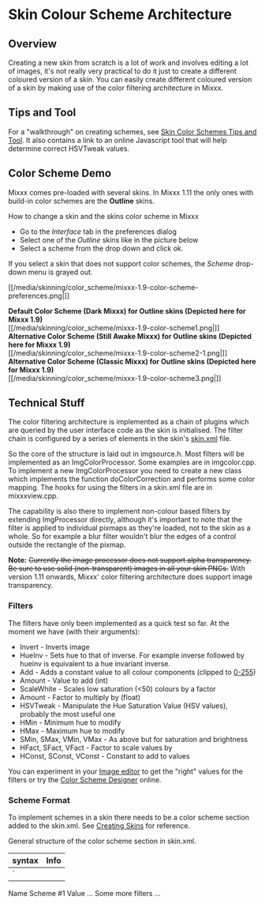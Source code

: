 # Skin Colour Scheme Architecture

## Overview

Creating a new skin from scratch is a lot of work and involves editing a
lot of images, it's not really very practical to do it just to create a
different coloured version of a skin. You can easily create different
coloured version of a skin by making use of the color filtering
architecture in Mixxx.

## Tips and Tool

For a "walkthrough" on creating schemes, see [Skin Color Schemes Tips
and Tool](Skin%20Color%20Schemes%20Tips%20and%20Tool). It also contains
a link to an online Javascript tool that will help determine correct
HSVTweak values.

## Color Scheme Demo

Mixxx comes pre-loaded with several skins. In Mixxx 1.11 the only ones
with build-in color schemes are the **Outline** skins.

How to change a skin and the skins color scheme in Mixxx

  - Go to the *Interface* tab in the preferences dialog
  - Select one of the *Outline* skins like in the picture below 
  - Select a scheme from the drop down and click ok.

If you select a skin that does not support color schemes, the *Scheme*
drop-down menu is grayed out.

[[/media/skinning/color_scheme/mixxx-1.9-color-scheme-preferences.png|]]

**Default Color Scheme (Dark Mixxx) for Outline skins (Depicted here for
Mixxx 1.9)**  
[[/media/skinning/color_scheme/mixxx-1.9-color-scheme1.png|]]  
**Alternative Color Scheme (Still Awake Mixxx) for Outline skins
(Depicted here for Mixxx 1.9)**  
[[/media/skinning/color_scheme/mixxx-1.9-color-scheme2-1.png|]]  
**Alternative Color Scheme (Classic Mixxx) for Outline skins (Depicted
here for Mixxx 1.9)**  
[[/media/skinning/color_scheme/mixxx-1.9-color-scheme3.png|]]

## Technical Stuff

The color filtering architecture is implemented as a chain of plugins
which are queried by the user interface code as the skin is initialised.
The filter chain is configured by a series of elements in the skin's
[skin.xml](creating_skins#skinxml_in-depth_reviews) file.

So the core of the structure is laid out in imgsource.h. Most filters
will be implemented as an ImgColorProcessor. Some examples are in
imgcolor.cpp. To implement a new ImgColorProcessor you need to create a
new class which implements the function doColorCorrection and performs
some color mapping. The hooks for using the filters in a skin.xml file
are in mixxxview.cpp.

The capability is also there to implement non-colour based filters by
extending ImgProcessor directly, although it's important to note that
the filter is applied to individual pixmaps as they're loaded, not to
the skin as a whole. So for example a blur filter wouldn't blur the
edges of a control outside the rectangle of the pixmap.

**Note:** ~~Currently the image processor does not support alpha
transparency. Be sure to use solid (non-transparent) images in all your
skin PNGs.~~ With version 1.11 onwards, Mixxx' color filtering
architecture does support image transparency.

### Filters

The filters have only been implemented as a quick test so far. At the
moment we have (with their arguments):

  - Invert - Inverts image
  - HueInv - Sets hue to that of inverse. For example inverse followed
    by hueinv is equivalent to a hue invariant inverse.
  - Add - Adds a constant value to all colour components (clipped to
    [0-255](0-255))
  - Amount - Value to add (int)
  - ScaleWhite - Scales low saturation (\<50) colours by a factor
  - Amount - Factor to multiply by (float)
  - HSVTweak - Manipulate the Hue Saturation Value (HSV values),
    probably the most useful one
  - HMin - Minimum hue to modify
  - HMax - Maximum hue to modify
  - SMin, SMax, VMin, VMax - As above but for saturation and brightness
  - HFact, SFact, VFact - Factor to scale values by
  - HConst, SConst, VConst - Constant to add to values

You can experiment in your [Image editor](creating_skins#tools) to get
the "right" values for the filters or try the [Color Scheme
Designer](http://colorschemedesigner.com/) online.

### Scheme Format

To implement schemes in a skin there needs to be a color scheme section
added to the skin.xml. See [Creating
Skins](creating_skins#skinxml_in-depth_reviews) for reference.

General structure of the color scheme section in skin.xml.

| syntax                                                                                                                                                                                                                                              | Info                                                                                                                                                                                                                                                                                                                                          |
| --------------------------------------------------------------------------------------------------------------------------------------------------------------------------------------------------------------------------------------------------- | --------------------------------------------------------------------------------------------------------------------------------------------------------------------------------------------------------------------------------------------------------------------------------------------------------------------------------------------- |
| `<Schemes>
  <Scheme>
   <Name>Name Scheme #1</Name>
   <Filters>
    <Add>
     <Amount>Value</Amount>
    </Add>
    ... Some more filters ...
   </Filters>
   <Style src="skin:dark.qss"/>
  </Scheme>
  ... Some more schemes ...
</Schemes>
` | `General color scheme opening tag so Mixxx "know"
Opening tag for scheme #1
Naming tag for scheme #1, name will be displayed in Mixxx preferences
Opening tag for filters

Filter Value

optional: add even more filters
Closing tag for filters
Closing tag for scheme #1
optional: add even more schemes 
General color scheme closing tag` |

### Scheme in-depth

In this section all elements and the values of their keys are explained
on the example of **Outline**\`s skin.xml. So open up the skin.xml with
your favorite [text editor](creating_skins#tools) and get started

|                                                                                                                                                                                                                                                                                                                                                                                                                                                                                                                                                                                                                                                                                                                                                                                                                                                                                                                                                                                                                                                                                                                                                                                                                              |  |                                                                                                                                                                                                                                                                                                                                                                                                                                                                                                                                                                                                                                                                                                                                                                                                                                                                                                                                                                                                                                                                                                                                                                                                                                                                                                                                                                                                             |
| ---------------------------------------------------------------------------------------------------------------------------------------------------------------------------------------------------------------------------------------------------------------------------------------------------------------------------------------------------------------------------------------------------------------------------------------------------------------------------------------------------------------------------------------------------------------------------------------------------------------------------------------------------------------------------------------------------------------------------------------------------------------------------------------------------------------------------------------------------------------------------------------------------------------------------------------------------------------------------------------------------------------------------------------------------------------------------------------------------------------------------------------------------------------------------------------------------------------------------- |  | ----------------------------------------------------------------------------------------------------------------------------------------------------------------------------------------------------------------------------------------------------------------------------------------------------------------------------------------------------------------------------------------------------------------------------------------------------------------------------------------------------------------------------------------------------------------------------------------------------------------------------------------------------------------------------------------------------------------------------------------------------------------------------------------------------------------------------------------------------------------------------------------------------------------------------------------------------------------------------------------------------------------------------------------------------------------------------------------------------------------------------------------------------------------------------------------------------------------------------------------------------------------------------------------------------------------------------------------------------------------------------------------------------------- |
| `<Schemes>
    <Scheme>
    <Name>11pm (Dark Mixxx)</Name>
    <Filters>
        <Invert/>
        <HueInv/>
        <Add>
            <Amount>50</Amount>
        </Add>
        <ScaleWhite>
            <Amount>1.5</Amount>
        </ScaleWhite>
        <Add>
            <Amount>-50</Amount>
        </Add>
    </Filters>
    </Scheme>
    
    <Scheme>
    <Name>5pm (Classic Mixxx)</Name>
    <Filters/>
    </Scheme>
    
    <Scheme>
    <Name>8pm (Summer Sunset Mixxx)</Name>
    <Filters>
        <HSVTweak>
            <SMin>100</SMin>
            <VFact>0.7</VFact>
            <HFact>0.3</HFact>
        </HSVTweak>
        <HSVTweak>
            <SMax>50</SMax>
            <HFact>0</HFact>
            <HConst>50</HConst>
            <SConst>120</SConst>
            <VConst>-10</VConst>
        </HSVTweak>
    </Filters>
    </Scheme>
    
    <Scheme>
    <Name>3am (Still Awake Mixxx)</Name>
    <Filters>
        <Invert/>
        <Add>
            <Amount>50</Amount>
        </Add>
        <ScaleWhite>
            <Amount>1.5</Amount>
        </ScaleWhite>
        <Add>
            <Amount>-50</Amount>
        </Add>
    </Filters>
    </Scheme>
</Schemes>
` |  | `General color scheme opening tag so Mixxx "know" the skin supports color schemes
Opening tag for default scheme (scheme #1) 
Scheme Name "11pm (Dark Mixxx)" to be displayed in Mixxx preferences
Opening tag for the schemes filters
Invert filter, inverts the skins original images (i.e. white to black)
Hue Invert Filter, sets hue to that of the inverted images




Look at the "Filters" section for the specific filters and their arguments




Closing tag for the schemes filters
Closing tag for default scheme (scheme #1)

Opening tag for scheme #2
Scheme Name "5pm (Classic Mixxx)" to be displayed in Mixxx preferences
blank filter,the skins original images too be shown
Closing tag for scheme #2

Opening tag for scheme #3) 
Scheme Name "8pm (Summer Sunset Mixxx" to be displayed in Mixxx preferences
Opening tag for the schemes filters






Look at the "Filters" section for the specific filters and their arguments





Closing tag for the schemes filters
Closing tag for scheme #3

Opening tag for scheme #4 
Scheme Name "3am (Still Awake Mixxx)" to be displayed in Mixxx preferences
Opening tag for the schemes filters
Invert filter, inverts the skins original images




Look at the "Filters" section for the specific filters and their arguments




Closing tag for the schemes filters
Closing tag for scheme #4
General color scheme closing tag
` |

